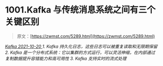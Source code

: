 <!--yml
category: 未分类
date: 0001-01-01 00:00:00
-->

# 1001.Kafka 与传统消息系统之间有三个关键区别

> 原文：[https://zwmst.com/5289.html](https://zwmst.com/5289.html)

   [ *Kafka* ](https://zwmst.com/kafka)*[ <time datetime="2021-10-21T01:10:08+08:00"> 2021-10-20 </time> ](https://zwmst.com/5289.html)  1.  Kafka 持久化日志，这些日志可以被重复读取和无限期保留
2.  Kafka 是一个分布式系统：它以集群的方式运行，可以灵活伸缩，在内部通过复制数据提升容错能力和高可用性
3.  Kafka 支持实时的流式处理*